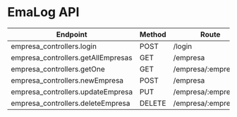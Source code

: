 # EmaLog API

<table>
    <thead>
        <th> Endpoint </th>
        <th> Method </th>
        <th> Route </th>
    </thead>
    <tbody>
        <tr>
            <td> empresa_controllers.login </td>
            <td> POST </td>
            <td> /login </td>
        </tr>
         <tr>
            <td> empresa_controllers.getAllEmpresas </td>
            <td> GET </td>
            <td> /empresa </td>
        </tr>
         <tr>
            <td> empresa_controllers.getOne </td>
            <td> GET </td>
            <td> /empresa/:empresa_id </td>
        </tr>
       <tr>
            <td> empresa_controllers.newEmpresa </td>
            <td> POST </td>
            <td> /empresa </td>
        </tr>
       <tr>
            <td> empresa_controllers.updateEmpresa </td>
            <td> PUT </td>
            <td> /empresa/:empresa_id </td>
        </tr>
       <tr>
            <td> empresa_controllers.deleteEmpresa </td>
            <td> DELETE </td>
            <td> /empresa/:empresa_id </td>
        </tr>
    </tbody>
</table>
